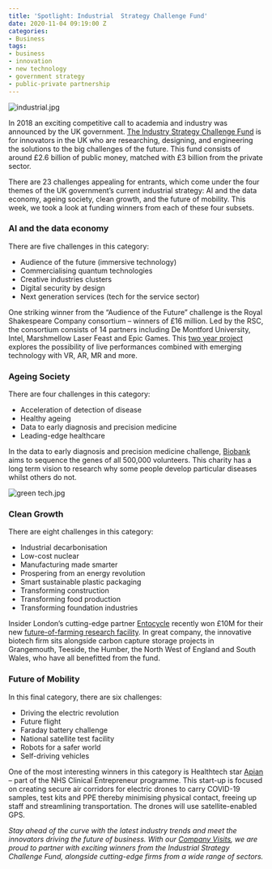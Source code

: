 ```yaml
---
title: 'Spotlight: Industrial  Strategy Challenge Fund'
date: 2020-11-04 09:19:00 Z
categories:
- Business
tags:
- business
- innovation
- new technology
- government strategy
- public-private partnership
---
```


![industrial.jpg](/uploads/industrial.jpg)

In 2018 an exciting competitive call to academia and industry was announced by the UK government. [The Industry Strategy Challenge Fund](https://www.ukri.org/innovation/industrial-strategy-challenge-fund/) is for innovators in the UK who are researching, designing, and engineering the solutions to the big challenges of the future. This fund consists of around £2.6 billion of public money, matched with £3 billion from the private sector. 

There are 23 challenges appealing for entrants, which come under the four themes of the UK government’s current industrial strategy: AI and the data economy, ageing society, clean growth, and the future of mobility. This week, we took a look at funding winners from each of these four subsets.

### AI and the data economy
There are five challenges in this category:
-	Audience of the future (immersive technology)
-	Commercialising quantum technologies 
-	Creative industries clusters
-	Digital security by design
-	Next generation services (tech for the service sector)

One striking winner from the “Audience of the Future” challenge is the Royal Shakespeare Company consortium – winners of £16 million. Led by the RSC, the consortium consists of 14 partners including De Montford University, Intel, Marshmellow Laser Feast and Epic Games. This [two year project](https://www.rsc.org.uk/news/how-will-audiences-experience-live-performance-in-the-future) explores the possibility of live performances combined with emerging technology with VR, AR, MR and more. 

### Ageing Society
There are four challenges in this category:
-	Acceleration of detection of disease
-	Healthy ageing
-	Data to early diagnosis and precision medicine
-	Leading-edge healthcare

In the data to early diagnosis and precision medicine challenge, [Biobank](https://www.ukbiobank.ac.uk/about-biobank-uk/) aims to sequence the genes of all 500,000 volunteers. This charity has a long term vision to research why some people develop particular diseases whilst others do not. 

![green tech.jpg](/uploads/green%20tech.jpg)

### Clean Growth
There are eight challenges in this category:
-	Industrial decarbonisation
-	Low-cost nuclear
-	Manufacturing made smarter
-	Prospering from an energy revolution
-	Smart sustainable plastic packaging
-	Transforming construction
-	Transforming food production
-	Transforming foundation industries

Insider London’s cutting-edge partner [Entocycle](https://www.insiderlondon.com/blog/interview-with-stephanic-rogers-of-entocycle/) recently won £10M for their new [future-of-farming research facility](https://www.theguardian.com/environment/2020/oct/06/insect-farm-supply-sustainable-animal-feed-wins-10m-london). In great company, the innovative biotech firm sits alongside carbon capture storage projects in Grangemouth, Teeside, the Humber, the North West of England and South Wales, who have all benefitted from the fund.

### Future of Mobility
In this final category, there are six challenges:
-	Driving the electric revolution
-	Future flight
-	Faraday battery challenge
-	National satellite test facility
-	Robots for a safer world
-	Self-driving vehicles

One of the most interesting winners in this category is Healthtech star [Apian](https://www.gov.uk/government/news/space-company-takes-to-the-skies-alongside-the-nhs) – part of the NHS Clinical Entrepreneur programme. This start-up is focused on creating secure air corridors for electric drones to carry COVID-19 samples, test kits and PPE thereby minimising physical contact, freeing up staff and streamlining transportation. The drones will use satellite-enabled GPS.


*Stay ahead of the curve with the latest industry trends and meet the innovators driving the future of business. With our [Company Visits](https://www.insiderlondon.com/london/company-visits/), we are proud to partner with exciting winners from the Industrial Strategy Challenge Fund, alongside cutting-edge firms from a wide range of sectors.*